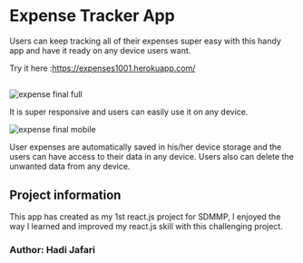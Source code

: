 # Expense Tracker App

Users can keep tracking all of their expenses super easy with this handy app and have it ready on any device users want. 

Try it here :https://expenses1001.herokuapp.com/
##

![expense final full](https://user-images.githubusercontent.com/62669085/195421494-f9bdccb9-f38c-41ee-95f4-576aaac4e70f.jpg)

It is super responsive and users can easily use it on any device.

![expense final mobile](https://user-images.githubusercontent.com/62669085/195422319-5aafea92-c404-4638-b034-91db64c9059d.jpg)


User expenses are automatically saved in his/her device storage and the users can have access to their data in any device. Users also can delete the unwanted data from any device. 

## Project information

This app has created as my 1st react.js project for SDMMP, I enjoyed the way I learned and improved my react.js skill with this challenging project.

### Author: Hadi Jafari
